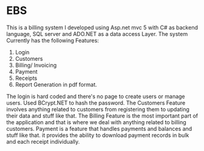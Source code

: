 # EBS

This is a billing system I developed using Asp.net mvc 5 with C# as backend language, SQL server and ADO.NET as a data access Layer.
The system Currently has the following Features:
1. Login
2. Customers
3. Billing/ Invoicing
4. Payment
5. Receipts
6. Report Generation in pdf format.

The login is hard coded and there's no page to create users or manage users. Used BCrypt.NET to hash the password.
The Customers Feature involves anything related to customers from registering them to updating their data and stuff like that.
The Billing Feature is the most important part of the application and that is where we deal with anything related to billing customers.
Payment is a feature that handles payments and balances and stuff like that. it provides the ability to download payment records in bulk and each receipt individually.


